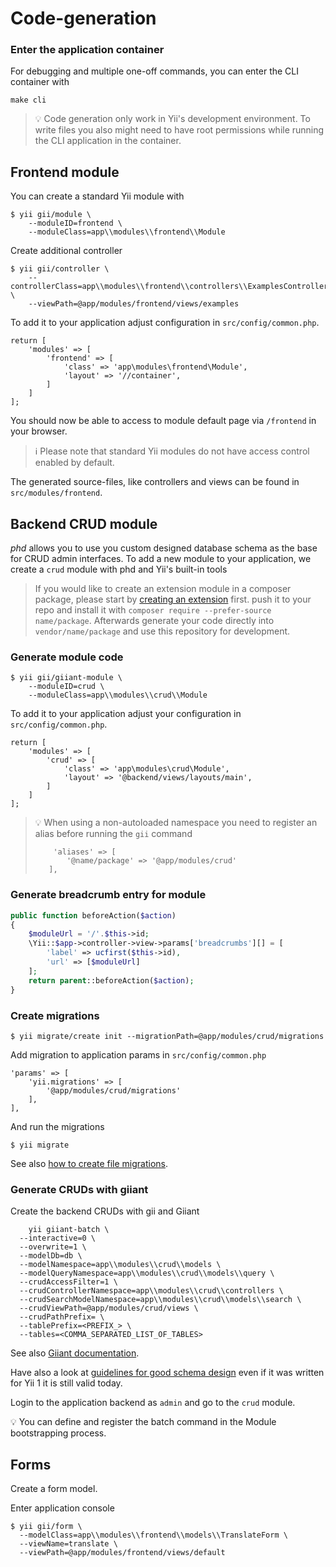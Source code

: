 Code-generation
===============

### Enter the application container

For debugging and multiple one-off commands, you can enter the CLI container with

    make cli

> :bulb: Code generation only work in Yii's development environment. To write files you also might need to have root permissions while running the CLI application in the container.

Frontend module
---------------

You can create a standard Yii module with

    $ yii gii/module \
        --moduleID=frontend \
        --moduleClass=app\\modules\\frontend\\Module

Create additional controller

    $ yii gii/controller \
        --controllerClass=app\\modules\\frontend\\controllers\\ExamplesController \
        --viewPath=@app/modules/frontend/views/examples

To add it to your application adjust configuration in `src/config/common.php`.

    return [
        'modules' => [
            'frontend' => [
                'class' => 'app\modules\frontend\Module',
                'layout' => '//container',
            ]
        ]
    ];

You should now be able to access to module default page via `/frontend` in your browser.
    
> :information_source: Please note that standard Yii modules do not have access control enabled by default.

The generated source-files, like controllers and views can be found in `src/modules/frontend`.

Backend CRUD module
-------------------

*phd* allows you to use you custom designed database schema as the base for CRUD admin interfaces.
To add a new module to your application, we create a `crud` module with phd and Yii's built-in tools

> If you would like to create an extension module in a composer package, please start by 
> [creating an extension](44-extension-development.md) first.
> push it to your repo and install it with `composer require --prefer-source name/package`. 
> Afterwards generate your code directly into `vendor/name/package` and use this repository for development.

### Generate module code

    $ yii gii/giiant-module \
        --moduleID=crud \
        --moduleClass=app\\modules\\crud\\Module

To add it to your application adjust your configuration in `src/config/common.php`.

    return [
        'modules' => [
            'crud' => [
                'class' => 'app\modules\crud\Module',
                'layout' => '@backend/views/layouts/main',
            ]
        ]
    ];


> :bulb: When using a non-autoloaded namespace you need to register an alias before running the `gii` command
> 
>         'aliases' => [
>            '@name/package' => '@app/modules/crud'
>        ],

###  Generate breadcrumb entry for module

```php
public function beforeAction($action)
{
    $moduleUrl = '/'.$this->id;
    \Yii::$app->controller->view->params['breadcrumbs'][] = [
        'label' => ucfirst($this->id), 
        'url' => [$moduleUrl]
    ];
    return parent::beforeAction($action);
}
```

### Create migrations

	$ yii migrate/create init --migrationPath=@app/modules/crud/migrations

Add migration to application params in `src/config/common.php`

    'params' => [
        'yii.migrations' => [
            '@app/modules/crud/migrations'
        ],
    ],

And run the migrations
    
    $ yii migrate

See also [how to create file migrations](database-migrations-from-file.md).



### Generate CRUDs with giiant 

Create the backend CRUDs with gii and Giiant

        yii giiant-batch \
      --interactive=0 \
      --overwrite=1 \
      --modelDb=db \
      --modelNamespace=app\\modules\\crud\\models \
      --modelQueryNamespace=app\\modules\\crud\\models\\query \
      --crudAccessFilter=1 \
      --crudControllerNamespace=app\\modules\\crud\\controllers \
      --crudSearchModelNamespace=app\\modules\\crud\\models\\search \
      --crudViewPath=@app/modules/crud/views \
      --crudPathPrefix= \
      --tablePrefix=<PREFIX_> \
      --tables=<COMMA_SEPARATED_LIST_OF_TABLES>

See also [Giiant documentation](https://github.com/schmunk42/yii2-giiant/blob/master/README.md).

Have also a look at [guidelines for good schema design](http://www.yiiframework.com/wiki/227/guidelines-for-good-schema-design/)
even if it was written for Yii 1 it is still valid today. 

Login to the application backend as `admin` and go to the `crud` module.

:bulb: You can define and register the batch command in the Module bootstrapping process.

## Forms

Create a form model.

Enter application console

    $ yii gii/form \
      --modelClass=app\\modules\\frontend\\models\\TranslateForm \
      --viewName=translate \
      --viewPath=@app/modules/frontend/views/default


